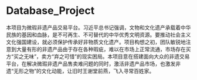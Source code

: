 # Database_Project
本项目为微瑕非遗产品交易平台。习近平总书记强调，文物和文化遗产承载着中华民族的基因和血脉，是不可再生、不可替代的中华优秀文明资源。要推动社会主义文化强国建设，就必须保护传承好非物质文化遗产。项目构想之初，团队敏锐地注意到大量有形的非遗产品由于存在各种瑕疵，难以在市场上正常流通，市场存在买方“买之无味”，卖方“弃之可惜”的现实困局。本项目意在搭建面向大众的非遗交易平台，在解决微瑕非遗产品售卖难问题的同时，激活非遗产品市场，也激发非遗“无形之物”的文化动能，让旧时王谢堂前燕，飞入寻常百姓家。
